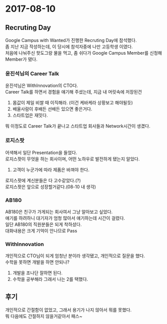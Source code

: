 # 2017-08-10
<h2>Recruting Day</h2>
Google Campus with Wanted가 진행한 Recruting Day에 참석했다.<br>
좀 지난 지금 작성하는데, 이 당시에 참석자중에 나만 고등학생 이였다.<br>
처음에 나눠주신 핫도그랑 물을 먹고, 좀 쉬다가 Google Campus Member를 신청해 Member가 됐다.<br>
<h3>윤진석님의 Career Talk</h3>
윤진석님은 WithInnovation의 CTO다.<br>
Career Talk를 하면서 경험을 얘기해 주셨는데, 지금 내 머릿속에 저장된건<br>

1. 몸값이 제일 비쌀 때 이직해라. (이건 케바케라 상황보고 해야될듯)
2. 배울사람이 후배든 선배든 있으면 좋은거다.
3. 스타트업은 재밋다.

뭐 이정도로 Career Talk가 끝나고 스타트업 회사들과 Network시간이 생겼다.<br>
<h3>로지스팟</h3>
어색해서 일단 Presentation을 들었다.<br>
로지스팟이 무엇을 하는 회사이며, 어떤 노하우로 발전하게 됐는지 알았다.

1. 고객이 누군가에 따라 제품은 바껴야 한다.

로지스팟에 계신분들은 다 고수같았다.(?)<br>
로지스팟은 앞으로 성장할거같다.(08-10 내 생각)
<h3>AB180</h3>
AB180은 친구가 가게되는 회사여서 그냥 알아보고 싶었다.<br>
얘기를 하려하니 대기자가 엄청 많아서 얘기하는데 시간이 걸렸다.<br>
일단 AB180의 직원분들은 되게 착하셨다.<br>
대화내용은 크게 기억이 안나므로 Pass
<h3>WithInnovation</h3>
개인적으로 CTO님이 되게 엄청난 분이라 생각됐고, 개인적으로 질문을 했다.<br>
수학을 못하면 개발을 하면 안되나?

1. 개발을 조나단 잘하면 된다.
2. 수학을 공부해라
그래서 나는 2를 택했다.
<h2>후기</h2>
개인적으로 간절함이 없었고, 그래서 용기가 나지 않아서 뭐를 못했다.<br>
뭐 다음에도 간절하지 않을거같아서 패스~